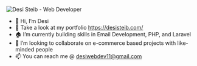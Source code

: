 ![Desi Steib - Web Developer](https://i.imgur.com/LE9br2m.png)

- 👋 Hi, I’m Desi
- 👀 Take a look at my portfolio https://desisteib.com/
- :house: I’m currently building skills in Email Development, PHP, and Laravel
- :school_satchel: I’m looking to collaborate on e-commerce based projects with like-minded people
- 📫 You can reach me @ desiwebdev11@gmail.com

<!---
desimichael/desimichael is a ✨ special ✨ repository because its `README.md` (this file) appears on your GitHub profile.
You can click the Preview link to take a look at your changes.
--->
